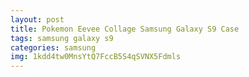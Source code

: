 ```yaml
---
layout: post
title: Pokemon Eevee Collage Samsung Galaxy S9 Case
tags: samsung galaxy s9
categories: samsung
img: 1kdd4tw0MnsYtQ7FccB5S4qSVNX5Fdmls
---
```

